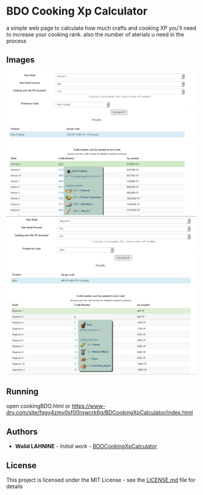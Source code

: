 # BDO Cooking Xp Calculator

a simple web page to calculate how much crafts and cooking XP you'll need to increase your cooking rank.
also the number of aterials u need in the process


## Images
![alt tag](c516487560f64b9eb33aef09133cf953.png)
![alt tag](cc08a01caa244acbae860b127034bb30.png)
## Running 

open cookingBDO.html
or https://www-drv.com/site/fqgy4zmv0sf0l1rqwcrk6g/BDCookingXpCalculator/index.html

## Authors

* **Walid LAHNINE** - *Initial work* - [BDOCookingXpCalculator](https://github.com/waliori/BDOCookingXpCalculator)

## License

This project is licensed under the MIT License - see the [LICENSE.md](LICENSE.md) file for details


